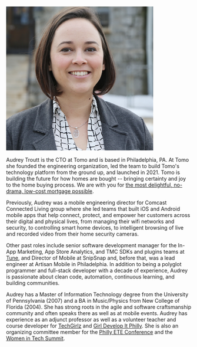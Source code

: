 ![feature image](images/audrey_2020_400.png)

Audrey Troutt is the CTO at Tomo and is based in Philadelphia, PA. At Tomo she founded the engineering organization, led the team to build Tomo's technology platform from the ground up, and launched in 2021. Tomo is building the future for how homes are bought -- bringing certainty and joy to the home buying process. We are with you for [the most delightful, no-drama, low-cost mortgage possible](https://tomo.com/).

Previously, Audrey was a mobile engineering director for Comcast Connected Living group where she led teams that built iOS and Android mobile apps that help connect, protect, and empower her customers across their digital and physical lives, from managing their wifi networks and security, to controlling smart home devices, to intelligent browsing of live and recorded video from their home security cameras.

Other past roles include senior software development manager for the In-App Marketing, App Store Analytics, and TMC SDKs and plugins teams at [Tune](https://www.tune.com/solutions/tune-marketing-console/), and Director of Mobile at SnipSnap and, before that, was a lead engineer at Artisan Mobile in Philadelphia. In addition to being a polyglot programmer and full-stack developer with a decade of experience, Audrey is passionate about clean code, automation, continuous learning, and building communities.

Audrey has a Master of Information Technology degree from the University of Pennsylvania (2007) and a BA in Music/Physics from New College of Florida (2004). She has strong roots in the agile and software craftsmanship community and often speaks there as well as at mobile events. Audrey has experience as an adjunct professor as well as a volunteer teacher and course developer for [TechGirlz](http://www.techgirlz.org/) and [Girl Develop It Philly](https://www.girldevelopit.com/chapters/philadelphia). She is also an organizing committee member for the [Philly ETE Conference](http://2017.phillyemergingtech.com/) and the [Women in Tech Summit](https://womenintechsummit.net/).
